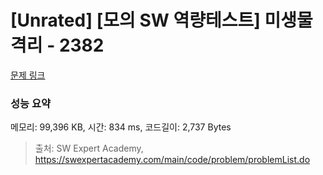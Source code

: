 # [Unrated] [모의 SW 역량테스트] 미생물 격리 - 2382 

[문제 링크](https://swexpertacademy.com/main/code/problem/problemDetail.do?contestProbId=AV597vbqAH0DFAVl) 

### 성능 요약

메모리: 99,396 KB, 시간: 834 ms, 코드길이: 2,737 Bytes



> 출처: SW Expert Academy, https://swexpertacademy.com/main/code/problem/problemList.do